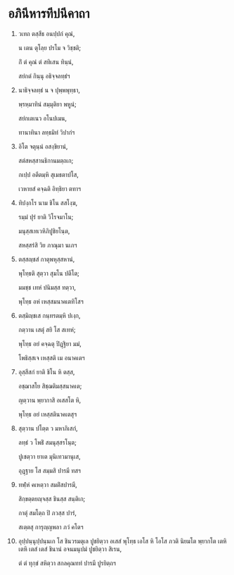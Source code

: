 <h1>อภินีหารทีปนีคาถา</h1>
<ol>
<li>
วเทถ ตสฺสีธ อนปฺปกํ คุณํ,  
  
น เตน ตุโลฺย ปรโม จ วิชฺชติ;  
  
กิํ ตํ คุณํ ตํ สทิเสน ทินฺนํ,  
  
สยํกตํ กินฺนุ อธิจฺจลทฺธํฯ  
</li>
  
<li>
นาธิจฺจลทฺธํ น จ ปุพฺพพุทฺธา,  
  
พฺรหฺมาทินํ สมฺมุติยา พหูนํ;  
  
สยํกเตเนว อโนปเมน,  
  
ทานาทินา ลทฺธมิทํ วิปากํฯ  
</li>
  
<li>
อิโต จตุนฺนํ อสงฺขิยานํ,  
  
สตํสหสฺสานธิกานมตฺถเก;  
  
กเปฺป อตีตมฺหิ สุเมธตาปโส,  
  
เวหายสํ คจฺฉติ อิทฺธิยา ตทาฯ  
</li>
  
<li>
ทิปงฺกโร นาม ชิโน สสโงฺฆ,  
  
รมฺมํ ปุรํ ยาติ วิโรจมาโน;  
  
มนุสฺสเทเวหิภิปูชิยโนฺต,  
  
สหสฺสรํสิ วิย ภาณุมา นเภฯ  
</li>
  
<li>
ตสฺสญฺชสํ กาตุพหุสฺสหานํ,  
  
พุโทฺธติ สุตฺวา สุมโน ปตีโต;  
  
มมชฺช เทหํ ปนิมสฺส ทตฺวา,  
  
พุโทฺธ อหํ เหสฺสมนาคเตทิโสฯ  
</li>
  
<li>
ตสฺมิญฺชเส กนฺทรตมฺหิ ปเงฺก,  
  
กตฺวาน เสตุํ สยิ โส สเทหํ;  
  
พุโทฺธ อยํ คจฺฉตุ ปิฎฺฐิยา มมํ,  
  
โพธิสฺสเจ เหสฺสติ เม อนาคเตฯ  
</li>
  
<li>
อุสฺสีสกํ ยาติ ชิโน หิ ตสฺส,  
  
อชฺฌาสโย สิชฺฌติมสฺสนาคเต;  
  
ญตฺวาน พฺยากาสิ อเสสโต หิ,  
  
พุโทฺธ อยํ เหสฺสตินาคเตสุฯ  
</li>
  
<li>
สุตฺวาน ปโตฺต ว มหาภิเสกํ,  
  
ลทฺธํ ว โพธิํ สมนุสฺสรโนฺต;  
  
ปูเชตฺวา ยาเต มุนิเทวมานุเส,  
  
อุฎฺฐาย โส สมฺมสิ ปารมี ทสฯ  
</li>
  
<li>
ทฬฺหํ คเหตฺวา สมติํสปารมี,  
  
สิกฺขตฺตยญฺจสฺส ชินสฺส สนฺติเก;  
  
กาตุํ สมโตฺถ ปิ ภวสฺส ปารํ,  
  
สเตฺตสุ การุญฺญพลา ภวํ คโตฯ  
</li>
  
<li>
อุปฺปนฺนุปฺปนฺนเก โส ชินวรมตุเล ปูชยิตฺวา อเสสํ พุโทฺธ เอโส หิ โอโส ภวติ นิยมโต พฺยากโต เตหิ เตหิ เตสํ เตสํ ชินานํ อจนมนุปมํ ปูชยิตฺวา สิเรน,  
  
ตํ ตํ ทุกฺขํ สหิตฺวา สกลคุณททํ ปารมี ปูรยิตฺถฯ  
</li>
  
  
  
  
  